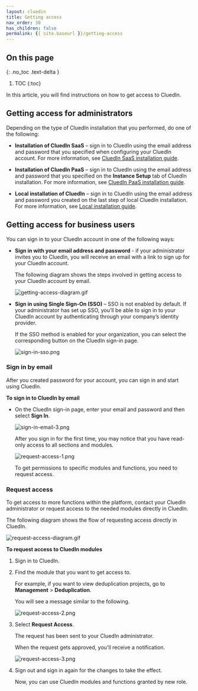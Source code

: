 ```yaml
---
layout: cluedin
title: Getting access
nav_order: 30
has_children: false
permalink: {{ site.baseurl }}/getting-access
---
```


## On this page
{: .no_toc .text-delta }
1. TOC
{:toc}

In this article, you will find instructions on how to get access to CluedIn.

## Getting access for administrators

Depending on the type of CluedIn installation that you performed, do one of the following:

- **Installation of CluedIn SaaS** – sign in to CluedIn using the email address and password that you specified when configuring your CluedIn account. For more information, see [CluedIn SaaS installation guide](/deployment/saas#configure-an-account-with-cluedin).

- **Installation of CluedIn PaaS** – sign in to CluedIn using the email address and password that you specified on the **Instance Setup** tab of CluedIn installation. For more information, see [CluedIn PaaS installation guide](/deployment/azure-marketplace/step-3#complete-the-instance-setup-tab).

- **Local installation of CluedIn** – sign in to CluedIn using the email address and password you created on the last step of local CluedIn installation. For more information, see [Local installation guide](/deployment/local/step-2).

## Getting access for business users

You can sign in to your CluedIn account in one of the following ways:

- **Sign in with your email address and password** - if your administrator invites you to CluedIn, you will receive an email with a link to sign up for your CluedIn account.

    The following diagram shows the steps involved in getting access to your CluedIn account by email.

    ![getting-access-diagram.gif](../../assets/images/getting-access/getting-access-diagram.gif)

- **Sign in using Single Sign-On (SSO)** – SSO is not enabled by default. If your administrator has set up SSO, you’ll be able to sign in to your CluedIn account by authenticating through your company’s identity provider.

    If the SSO method is enabled for your organization, you can select the corresponding button on the CluedIn sign-in page.

    ![sign-in-sso.png](../../assets/images/getting-access/sign-in-sso.png)

### Sign in by email

After you created password for your account, you can sign in and start using CluedIn.

**To sign in to CluedIn by email**

- On the CluedIn sign-in page, enter your email and password and then select **Sign In**.

    ![sign-in-email-3.png](../../assets/images/getting-access/sign-in-email-3.png)

    After you sign in for the first time, you may notice that you have read-only access to all sections and modules.

    ![request-access-1.png](../../assets/images/getting-access/request-access-1.png)

    To get permissions to specific modules and functions, you need to request access.

### Request access

To get access to more functions within the platform, contact your CluedIn administrator or request access to the needed modules directly in CluedIn.

The following diagram shows the flow of requesting access directly in CluedIn.

![request-access-diagram.gif](../../assets/images/getting-access/request-access-diagram.gif)

**To request access to CluedIn modules**

1. Sign in to CluedIn.

1. Find the module that you want to get access to.

    For example, if you want to view deduplication projects, go to **Management** > **Deduplication**.

    You will see a message similar to the following.

    ![request-access-2.png](../../assets/images/getting-access/request-access-2.png)

1. Select **Request Access**.

    The request has been sent to your CluedIn administrator.

    When the request gets approved, you'll receive a notification.

    ![request-access-3.png](../../assets/images/getting-access/request-access-3.png)

1. Sign out and sign in again for the changes to take the effect.

    Now, you can use CluedIn modules and functions granted by new role.
